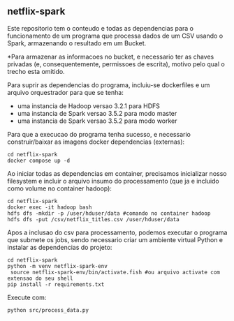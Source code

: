 ## netflix-spark

Este repositorio tem o conteudo e todas as dependencias para o funcionamento de um programa que processa dados de um CSV usando o Spark, armazenando o resultado em um Bucket. 

*Para armazenar as informacoes no bucket, e necessario ter as chaves privadas (e, consequentemente, permissoes de escrita), motivo pelo qual o trecho esta omitido.

Para suprir as dependencias do programa, incluiu-se dockerfiles e um arquivo orquestrador para que se tenha:

- uma instancia de Hadoop versao 3.2.1 para HDFS
- uma instancia de Spark versao 3.5.2 para modo master 
- uma instancia de Spark versao 3.5.2 para modo worker

Para que a execucao do programa tenha sucesso, e necessario construir/baixar as imagens docker dependencias (externas):

```shell
cd netflix-spark
docker compose up -d
```

Ao iniciar todas as dependencias em container, precisamos inicializar nosso filesystem e incluir o arquivo insumo do processamento (que ja e incluido como volume no container hadoop):

```shell
cd netflix-spark
docker exec -it hadoop bash
hdfs dfs -mkdir -p /user/hduser/data #comando no container hadoop
hdfs dfs -put /csv/netflix_titles.csv /user/hduser/data
```

Apos a inclusao do csv para processamento, podemos executar o programa que submete os jobs, sendo necessario criar um ambiente virtual Python e instalar as dependencias do projeto: 

```shell
cd netflix-spark
python -m venv netflix-spark-env
 source netflix-spark-env/bin/activate.fish #ou arquivo activate com extensao do seu shell
pip install -r requirements.txt
```

Execute com:

```shell
python src/process_data.py
```